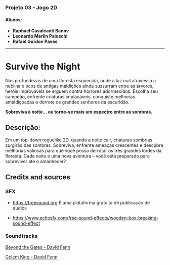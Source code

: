 
### Projeto 03 - Jogo 2D

#### Alunos: 

- **Raphael Cavalcanti Banov**
- **Leonardo Merlin Paloschi**
- **Rafael Gordon Paves**

___

# Survive the Night

Nas profundezas de uma floresta esquecida, onde a luz mal atravessa a neblina e ecos de antigas maldições ainda sussurram entre as árvores, heróis improváveis se erguem contra horrores adormecidos. Escolha seu campeão, enfrente criaturas implacáveis, conquiste melhorias amaldiçoadas e derrote os grandes senhores da escuridão.

**Sobreviva à noite… ou torne-se mais um espectro entre as sombras.**

## Descrição:
Em um  top-down roguelike 2D, quando a noite cair, criaturas sombrias surgirão das sombras. Sobreviva, enfrente ameaças crescentes e descubra melhorias valiosas para que você possa derrotar os três grandes lordes da floresta. Cada noite é uma nova aventura – você está preparado para sobreviver até o amanhecer?


## Credits and sources

### SFX

- https://freesound.org É uma plataforma gratuita de publicação de audios

- https://www.echosfx.com/free-sound-effects/wooden-box-breaking-sound-effect



### Soundtracks

[Beyond the Gates - David Fenn](https://soundcloud.com/thestarnix/moonlighter-ost-01-beyond-the-gates?in=to_the_prinny_overlord/sets/moonlighter)

[Golem King - David Fenn](https://soundcloud.com/kittykatpianist/moonlighter-ost-08-golem-king?in=to_the_prinny_overlord/sets/moonlighter)

